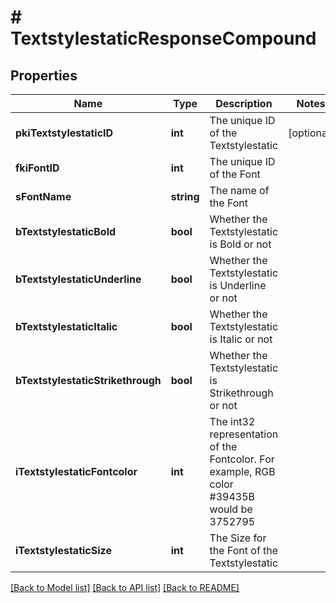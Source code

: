 # # TextstylestaticResponseCompound

## Properties

Name | Type | Description | Notes
------------ | ------------- | ------------- | -------------
**pkiTextstylestaticID** | **int** | The unique ID of the Textstylestatic | [optional]
**fkiFontID** | **int** | The unique ID of the Font |
**sFontName** | **string** | The name of the Font |
**bTextstylestaticBold** | **bool** | Whether the Textstylestatic is Bold or not |
**bTextstylestaticUnderline** | **bool** | Whether the Textstylestatic is Underline or not |
**bTextstylestaticItalic** | **bool** | Whether the Textstylestatic is Italic or not |
**bTextstylestaticStrikethrough** | **bool** | Whether the Textstylestatic is Strikethrough or not |
**iTextstylestaticFontcolor** | **int** | The int32 representation of the Fontcolor. For example, RGB color #39435B would be 3752795 |
**iTextstylestaticSize** | **int** | The Size for the Font of the Textstylestatic |

[[Back to Model list]](../../README.md#models) [[Back to API list]](../../README.md#endpoints) [[Back to README]](../../README.md)
